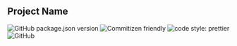 Project Name
---
![GitHub package.json version](https://img.shields.io/github/package-json/v/JamesTeague/typescript-template) ![Commitizen friendly](https://img.shields.io/badge/commitizen-friendly-brightgreen.svg) ![code style: prettier](https://img.shields.io/badge/code_style-prettier-ff69b4.svg?style=flat-square) ![GitHub](https://img.shields.io/github/license/JamesTeague/typescript-template)
